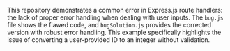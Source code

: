 This repository demonstrates a common error in Express.js route handlers:  the lack of proper error handling when dealing with user inputs.  The `bug.js` file shows the flawed code, and `bugSolution.js` provides the corrected version with robust error handling.  This example specifically highlights the issue of converting a user-provided ID to an integer without validation.